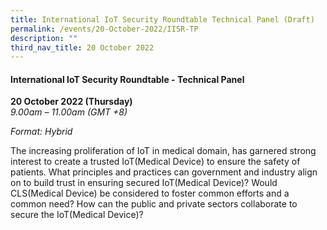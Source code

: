 ```yaml
---
title: International IoT Security Roundtable Technical Panel (Draft)
permalink: /events/20-October-2022/IISR-TP
description: ""
third_nav_title: 20 October 2022
---
```


#### **International IoT Security Roundtable - Technical Panel**

**20 October 2022 (Thursday)**  
*9.00am – 11.00am (GMT +8)*

*Format: Hybrid*

The increasing proliferation of IoT in medical domain, has garnered strong interest to create a trusted IoT(Medical Device) to ensure the safety of patients. What principles and practices can government and industry align on to build trust in ensuring secured IoT(Medical Device)? Would CLS(Medical Device) be considered to foster common efforts and a common need? How can the public and private sectors collaborate to secure the IoT(Medical Device)?